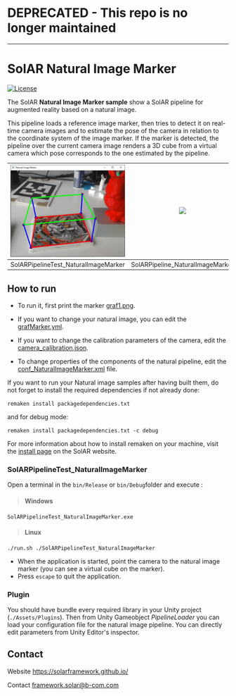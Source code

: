 # DEPRECATED - This repo is no longer maintained

----

# SolAR Natural Image Marker

[![License](https://img.shields.io/github/license/SolARFramework/NaturalImageMarker?style=flat-square&label=License)](https://www.apache.org/licenses/LICENSE-2.0)

The SolAR **Natural Image Marker sample** show a SolAR pipeline for augmented reality based on a natural image.
 
This pipeline loads a reference image marker, then tries to detect it on real-time camera images and to estimate the pose of the camera in relation to the coordinate system of the image marker. If the marker is detected, the pipeline over the current camera image renders a 3D cube from a virtual camera which pose corresponds to the one estimated by the pipeline.


| ![](./SolARPipeline_NaturalImageMarker/tests/SolARPipelineTest_NaturalImageMarker/standalone.jpg) | ![](./SolARPipeline_NaturalImageMarker/plugin.jpg) |
|:-:|:-:|
| SolARPipelineTest_NaturalImageMarker | SolARPipeline_NaturalImageMarker | 


## How to run

* To run it, first print the marker [graf1.png](./SolARPipeline_NaturalImageMarker/tests/SolARPipelineTest_NaturalImageMarker/graf1.png).

* If you want to change your natural image, you can edit the [grafMarker.yml](./SolARPipeline_NaturalImageMarker/tests/SolARPipelineTest_NaturalImageMarker/grafMarker.yml).

* If you want to change the calibration parameters of the camera, edit the [camera_calibration.json](./SolARPipeline_NaturalImageMarker/tests/SolARPipelineTest_NaturalImageMarker/camera_calibration.json).

* To change properties of the components of the natural pipeline, edit the [conf_NaturalImageMarker.xml](./SolARPipeline_NaturalImageMarker/tests/SolARPipelineTest_NaturalImageMarker/SolARPipelineTest_NaturalImageMarker_conf.xml) file.

If you want to run your Natural image samples after having built them, do not forget to install the required dependencies if not already done:

<pre><code>remaken install packagedependencies.txt</code></pre>

and for debug mode:

<pre><code>remaken install packagedependencies.txt -c debug</code></pre>

For more information about how to install remaken on your machine, visit the [install page](https://solarframework.github.io/install/) on the SolAR website.



 ### SolARPipelineTest_NaturalImageMarker

Open a terminal in the `bin/Release` or `bin/Debug`folder and execute :

> #### Windows
>
	SolARPipelineTest_NaturalImageMarker.exe

> #### Linux
>
	./run.sh ./SolARPipelineTest_NaturalImageMarker   

*  When the application is started, point the camera to the natural image marker (you can see a virtual cube on the marker). 
* Press `escape` to quit the application.

### Plugin

You should have bundle every required library in your Unity project (`./Assets/Plugins`). Then from Unity Gameobject *PipelineLoader* you can load your configuration file for the natural image pipeline. You can directly edit parameters from Unity Editor's inspector.

## Contact 
Website https://solarframework.github.io/

Contact framework.solar@b-com.com




